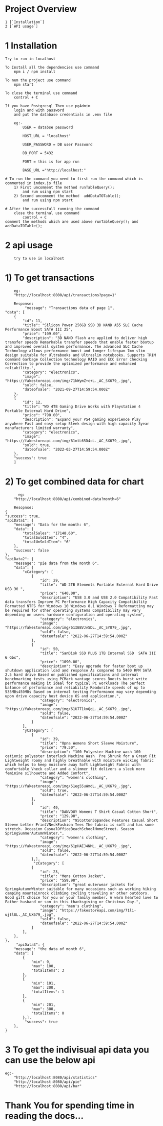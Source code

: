 # Project Overview

    1 [`Installation`]
    2 [`API usage`]

# 1 Installation

    Try to run in localhost

    To Install all the dependencies use command
        npm i / npm install

    To num the project use command
        npm start

    To close the terminal use command
        control + C

    If you have Postgresql Then use pgAdmin
        login and with password
        and put the database credentials in .env file

        eg:-
            USER = databse password

            HOST_URL = "localhost"

            USER_PASSWORD = DB user Password

            DB_PORT = 5432

            PORT = this is for app run

            BASE_URL ="http://localhost:"

    # To run the command you need to first run the command which is commented in index.js file
        1) First uncomment the method runTableQuery();
            and run using npm start
        2) Second uncomment the method  addDataTOTable();
            and run using npm start

    # After the successfull running the command
        close the terminal use command
            control + C
    comment the methods which are used above runTableQuery(); and addDataTOTable();

# 2 api usage

        try to use in localhost

# 1) To get transactions

        eg:
        "http://localhost:8080/api/transactions?page=1"

        Response:
             "message": "Transactions data of page 1",
    "data": [
        {
            "id": 11,
            "title": "Silicon Power 256GB SSD 3D NAND A55 SLC Cache Performance Boost SATA III 25",
            "price": "109.00",
            "description": "3D NAND flash are applied to deliver high transfer speeds Remarkable transfer speeds that enable faster bootup and improved overall system performance. The advanced SLC Cache Technology allows performance boost and longer lifespan 7mm slim design suitable for Ultrabooks and Ultraslim notebooks. Supports TRIM command Garbage Collection technology RAID and ECC Error Checking  Correction to provide the optimized performance and enhanced reliability.",
            "category": "electronics",
            "image": "https://fakestoreapi.com/img/71kWymZ+c+L._AC_SX679_.jpg",
            "sold": false,
            "dateofsale": "2021-09-27T14:59:54.000Z"
        },
        {
            "id": 12,
            "title": "WD 4TB Gaming Drive Works with Playstation 4 Portable External Hard Drive",
            "price": "798.00",
            "description": "Expand your PS4 gaming experience Play anywhere Fast and easy setup Sleek design with high capacity 3year manufacturers limited warranty",
            "category": "electronics",
            "image": "https://fakestoreapi.com/img/61mtL65D4cL._AC_SX679_.jpg",
            "sold": true,
            "dateofsale": "2022-03-27T14:59:54.000Z"
        },
        "success": true
        ]

# 2) To get combined data for chart

          eg:
        "http://localhost:8080/api/combined-data?month=6"

        Resopnse:
    {
    "success": true,
    "apiData1": {
        "message": "Data for the month: 6",
        "data": {
            "totalSales": "17148.60",
            "totalSoldItem": "4",
            "totalUnSoldItem": "6"
        },
        "success": false
    },
    "apiData2": {
        "message": "pie data from the month 6",
        "data": {
            "xCategory": [
                {
                    "id": 29,
                    "title": "WD 2TB Elements Portable External Hard Drive  USB 30 ",
                    "price": "640.00",
                    "description": "USB 3.0 and USB 2.0 Compatibility Fast data transfers Improve PC Performance High Capacity Compatibility Formatted NTFS for Windows 10 Windows 8.1 Windows 7 Reformatting may be required for other operating systems Compatibility may vary depending on users hardware configuration and operating system",
                    "category": "electronics",
                    "image": "https://fakestoreapi.com/img/61IBBVJvSDL._AC_SY879_.jpg",
                    "sold": false,
                    "dateofsale": "2022-06-27T14:59:54.000Z"
                },
                {
                    "id": 50,
                    "title": "SanDisk SSD PLUS 1TB Internal SSD  SATA III 6 Gbs",
                    "price": "1090.00",
                    "description": "Easy upgrade for faster boot up shutdown application load and response As compared to 5400 RPM SATA 2.5 hard drive Based on published specifications and internal benchmarking tests using PCMark vantage scores Boosts burst write performance making it ideal for typical PC workloads The perfect balance of performance and reliability Readwrite speeds of up to 535MBs450MBs Based on internal testing Performance may vary depending upon drive capacity host device OS and application.",
                    "category": "electronics",
                    "image": "https://fakestoreapi.com/img/61U7T1koQqL._AC_SX679_.jpg",
                    "sold": false,
                    "dateofsale": "2022-06-27T14:59:54.000Z"
                }
            ],
            "yCategory": [
                {
                    "id": 39,
                    "title": "Opna Womens Short Sleeve Moisture",
                    "price": "79.50",
                    "description": "100 Polyester Machine wash 100 cationic polyester interlock Machine Wash  Pre Shrunk for a Great Fit Lightweight roomy and highly breathable with moisture wicking fabric which helps to keep moisture away Soft Lightweight Fabric with comfortable Vneck collar and a slimmer fit delivers a sleek more feminine silhouette and Added Comfort",
                    "category": "women's clothing",
                    "image": "https://fakestoreapi.com/img/51eg55uWmdL._AC_UX679_.jpg",
                    "sold": true,
                    "dateofsale": "2022-06-27T14:59:54.000Z"
                },
                {
                    "id": 40,
                    "title": "DANVOUY Womens T Shirt Casual Cotton Short",
                    "price": "129.90",
                    "description": "95Cotton5Spandex Features Casual Short Sleeve Letter PrintVNeckFashion Tees The fabric is soft and has some stretch. Occasion CasualOfficeBeachSchoolHomeStreet. Season SpringSummerAutumnWinter.",
                    "category": "women's clothing",
                    "image": "https://fakestoreapi.com/img/61pHAEJ4NML._AC_UX679_.jpg",
                    "sold": false,
                    "dateofsale": "2022-06-27T14:59:54.000Z"
                },],
                 "zCategory": [
                {
                    "id": 23,
                    "title": "Mens Cotton Jacket",
                    "price": "559.90",
                    "description": "great outerwear jackets for SpringAutumnWinter suitable for many occasions such as working hiking camping mountainrock climbing cycling traveling or other outdoors. Good gift choice for you or your family member. A warm hearted love to Father husband or son in this thanksgiving or Christmas Day.",
                    "category": "men's clothing",
                    "image": "https://fakestoreapi.com/img/71li-ujtlUL._AC_UX679_.jpg",
                    "sold": false,
                    "dateofsale": "2022-06-27T14:59:54.000Z"
                }
            ],
        },
    },
         "apiData3": {
        "message": "the data of month 6",
        "data": [
            {
                "min": 0,
                "max": 100,
                "totalItems": 3
            },
            {
                "min": 101,
                "max": 200,
                "totalItems": 1
            },
            {
                "min": 201,
                "max": 300,
                "totalItems": 0
            },],
             "success": true
        },
    }

# 3 To get the indivisual api data you can use the below api

    eg:-
        "http://localhost:8080/api/statistics"
        "http://localhost:8080/api/pie"
        "http://localhost:8080/api/bar"

# Thank You for spending time in reading the docs...
